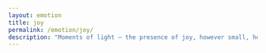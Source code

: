 ```yaml
---
layout: emotion
title: joy
permalink: /emotion/joy/
description: "Moments of light — the presence of joy, however small, however fleeting."
---
```

